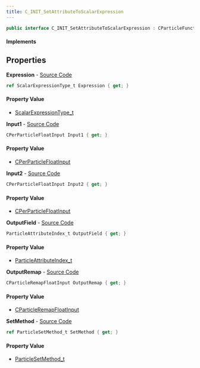 ```yaml
---
title: C_INIT_SetAttributeToScalarExpression
---
```


```csharp
public interface C_INIT_SetAttributeToScalarExpression : CParticleFunctionInitializer, CParticleFunction, ISchemaClass<CParticleFunction>, ISchemaClass<CParticleFunctionInitializer>, ISchemaClass<C_INIT_SetAttributeToScalarExpression>, ISchemaField, ISchemaClass, INativeHandle
```

#### Implements

## Properties

**Expression** - [Source Code](https://github.com/swiftly-solution/swiftlys2/blob/master/managed/src/SwiftlyS2.Generated/Schemas/Interfaces/C_INIT_SetAttributeToScalarExpression.cs#L16)

```csharp
ref ScalarExpressionType_t Expression { get; }
```

#### Property Value

- [ScalarExpressionType_t](/docs/api/shared/schemadefinitions/scalarexpressiontype_t)

**Input1** - [Source Code](https://github.com/swiftly-solution/swiftlys2/blob/master/managed/src/SwiftlyS2.Generated/Schemas/Interfaces/C_INIT_SetAttributeToScalarExpression.cs#L18)

```csharp
CPerParticleFloatInput Input1 { get; }
```

#### Property Value

- [CPerParticleFloatInput](/docs/api/shared/schemadefinitions/cperparticlefloatinput)

**Input2** - [Source Code](https://github.com/swiftly-solution/swiftlys2/blob/master/managed/src/SwiftlyS2.Generated/Schemas/Interfaces/C_INIT_SetAttributeToScalarExpression.cs#L20)

```csharp
CPerParticleFloatInput Input2 { get; }
```

#### Property Value

- [CPerParticleFloatInput](/docs/api/shared/schemadefinitions/cperparticlefloatinput)

**OutputField** - [Source Code](https://github.com/swiftly-solution/swiftlys2/blob/master/managed/src/SwiftlyS2.Generated/Schemas/Interfaces/C_INIT_SetAttributeToScalarExpression.cs#L24)

```csharp
ParticleAttributeIndex_t OutputField { get; }
```

#### Property Value

- [ParticleAttributeIndex_t](/docs/api/shared/schemadefinitions/particleattributeindex_t)

**OutputRemap** - [Source Code](https://github.com/swiftly-solution/swiftlys2/blob/master/managed/src/SwiftlyS2.Generated/Schemas/Interfaces/C_INIT_SetAttributeToScalarExpression.cs#L22)

```csharp
CParticleRemapFloatInput OutputRemap { get; }
```

#### Property Value

- [CParticleRemapFloatInput](/docs/api/shared/schemadefinitions/cparticleremapfloatinput)

**SetMethod** - [Source Code](https://github.com/swiftly-solution/swiftlys2/blob/master/managed/src/SwiftlyS2.Generated/Schemas/Interfaces/C_INIT_SetAttributeToScalarExpression.cs#L26)

```csharp
ref ParticleSetMethod_t SetMethod { get; }
```

#### Property Value

- [ParticleSetMethod_t](/docs/api/shared/schemadefinitions/particlesetmethod_t)

